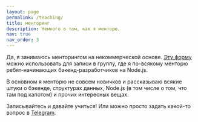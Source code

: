 ```yaml
---
layout: page
permalink: /teaching/
title: менторинг
description: Немного о том, как я менторю.
nav: true
nav_order: 3
---
```

Да, я занимаюсь менторингом на некоммерческой основе. [Эту форму](https://docs.google.com/forms/d/e/1FAIpQLSdvS3xFFiPOJuU3GEfQ1gQibpYLarMXca1vaKQA9AnLE-LTVg/viewform) можно использовать для записи в группу, где я по-всякому менторю ребят-начинающих бэкенд-разработчиков на Node.js.

В основном я менторю не совсем новичков и рассказываю всякие штуки о бэкенде, структурах данных, Node.js (в том числе о том, что там под капотом) и прочих интересных вещах.

Записывайтесь и давайте учиться! Или можно просто задать какой-то вопрос в [Telegram](https://t.me/sptmru).

